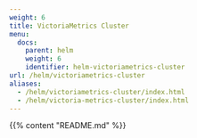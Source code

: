 ```yaml
---
weight: 6
title: VictoriaMetrics Cluster
menu:
  docs:
    parent: helm
    weight: 6
    identifier: helm-victoriametrics-cluster
url: /helm/victoriametrics-cluster
aliases:
  - /helm/victoriametrics-cluster/index.html
  - /helm/victoria-metrics-cluster/index.html
---
```

{{% content "README.md" %}}
